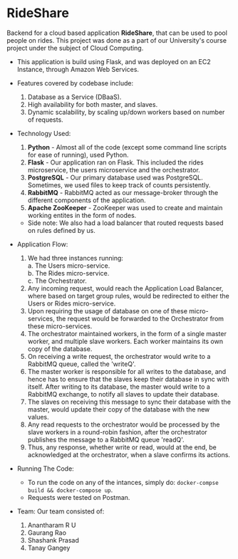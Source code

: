 # RideShare
Backend for a cloud based application **RideShare**, that can be used to pool people on rides. This project was done as a part of our University's course project under the subject of Cloud Computing.

* This application is build using Flask, and was deployed on an EC2 Instance, through Amazon Web Services.
* Features covered by codebase include: <br>
    1. Database as a Service (DBaaS).
    2. High availability for both master, and slaves.
    3. Dynamic scalability, by scaling up/down workers based on number of requests.
* Technology Used:
    1. **Python** - Almost all of the code (except some command line scripts for ease of running), used Python.
    2. **Flask** - Our application ran on Flask. This included the rides microservice, the users microservice and the orchestrator.
    3. **PostgreSQL** - Our primary database used was PostgreSQL. Sometimes, we used files to keep track of counts persistently.
    4. **RabbitMQ** - RabbitMQ acted as our message-broker through the different components of the application.
    5. **Apache ZooKeeper** - ZooKeeper was used to create and maintain working entites in the form of nodes.
    * Side note: We also had a load balancer that routed requests based on rules defined by us.
* Application Flow:
    1. We had three instances running: <br>
        a. The Users micro-service. <br>
        b. The Rides micro-service. <br>
        c. The Orchestrator.
    2. Any incoming request, would reach the Application Load Balancer, where based on target group rules, would be redirected to either the Users or Rides micro-service.
    3. Upon requiring the usage of database on one of these micro-services, the request would be forwarded to the Orchestrator from these micro-services.
    4. The orchestrator maintained workers, in the form of a single master worker, and multiple slave workers. Each worker maintains its own copy of the database.
    5. On receiving a write request, the orchestrator would write to a RabbitMQ queue, called the 'writeQ'.
    6. The master worker is responsible for all writes to the database, and hence has to ensure that the slaves keep their database in sync with itself. After writing to its database, the master would write to a RabbitMQ exchange, to notify all slaves to update their database.
    7. The slaves on receiving this message to sync their database with the master, would update their copy of the database with the new values. 
    8. Any read requests to the orchestrator would be processed by the slave workers in a round-robin fashion, after the orchestrator publishes the message to a RabbitMQ queue 'readQ'.
    9. Thus, any response, whether write or read, would at the end, be acknowledged at the orchestrator, when a slave confirms its actions.
* Running The Code:
    * To run the code on any of the intances, simply do:
    ```docker-compse build && docker-compose up```.
    * Requests were tested on Postman.

* Team:
    Our team consisted of:
    1. Anantharam R U
    2. Gaurang Rao
    3. Shashank Prasad
    4. Tanay Gangey